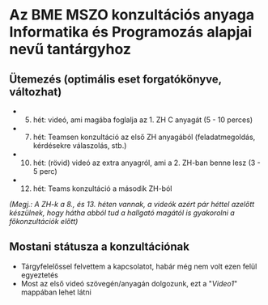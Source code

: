 # Az BME MSZO konzultációs anyaga Informatika és Programozás alapjai nevű tantárgyhoz
## Ütemezés (optimális eset forgatókönyve, változhat)  
- 5. hét: videó, ami magába foglalja az 1. ZH C anyagát (5 - 10 perces)
- 7. hét: Teamsen konzultáció az első ZH anyagából (feladatmegoldás, kérdésekre válaszolás, stb.)
- 10. hét: (rövid) videó az extra anyagról, ami a 2. ZH-ban benne lesz (3 - 5 perc)
- 12. hét: Teams konzultáció a második ZH-ból  
  
*(Megj.: A ZH-k a 8., és 13. héten vannak, a videók azért pár héttel azelőtt készülnek, hogy hátha abból tud a hallgató magától is gyakorolni a főkonzultációk előtt)*  
  
## Mostani státusza a konzultációnak
- Tárgyfelelőssel felvettem a kapcsolatot, habár még nem volt ezen felül egyeztetés
- Most az első videó szövegén/anyagán dolgozunk, ezt a "*Video1*" mappában lehet látni